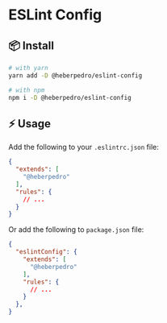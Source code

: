 # ESLint Config

## 📦 Install

```sh
# with yarn
yarn add -D @heberpedro/eslint-config

# with npm
npm i -D @heberpedro/eslint-config
```

## ⚡ Usage

Add the following to your `.eslintrc.json` file:

```json
{
  "extends": [
    "@heberpedro"
  ],
  "rules": {
    // ...
  }
}
```

Or add the following to `package.json` file:

```json
{
  "eslintConfig": {
    "extends": [
      "@heberpedro"
    ],
    "rules": {
      // ...
    }
  },
}
```